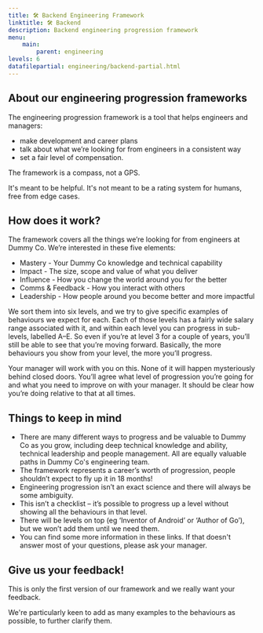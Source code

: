```yaml
---
title: 🛠️ Backend Engineering Framework
linktitle: 🛠️ Backend
description: Backend engineering progression framework
menu:
    main: 
        parent: engineering
levels: 6
datafilepartial: engineering/backend-partial.html
---
```

## About our engineering progression frameworks
The engineering progression framework is a tool that helps engineers and managers:
- make development and career plans
- talk about what we’re looking for from engineers in a consistent way
- set a fair level of compensation.

The framework is a compass, not a GPS.

It's meant to be helpful. It's not meant to be a rating system for humans, free from edge cases.

## How does it work?
The framework covers all the things we’re looking for from engineers at Dummy Co. We’re interested in these five elements:
- Mastery - Your Dummy Co knowledge and technical capability
- Impact - The size, scope and value of what you deliver
- Influence - How you change the world around you for the better
- Comms & Feedback - How you interact with others
- Leadership - How people around you become better and more impactful

We sort them into six levels, and we try to give specific examples of behaviours we expect for each. Each of those levels has a fairly wide salary range associated with it, and within each level you can progress in sub-levels, labelled A–E. So even if you’re at level 3 for a couple of years, you’ll still be able to see that you’re moving forward. Basically, the more behaviours you show from your level, the more you’ll progress.

Your manager will work with you on this. None of it will happen mysteriously behind closed doors. You’ll agree what level of progression you’re going for and what you need to improve on with your manager. It should be clear how you’re doing relative to that at all times.

## Things to keep in mind
- There are many different ways to progress and be valuable to Dummy Co as you grow, including deep technical knowledge and ability, technical leadership and people management. All are equally valuable paths in Dummy Co's engineering team.
- The framework represents a career’s worth of progression, people shouldn’t expect to fly up it in 18 months!
- Engineering progression isn’t an exact science and there will always be some ambiguity.
- This isn’t a checklist – it’s possible to progress up a level without showing all the behaviours in that level.
- There will be levels on top (eg ‘Inventor of Android’ or ‘Author of Go’), but we won’t add them until we need them.
- You can find some more information in these links. If that doesn't answer most of your questions, please ask your manager.

## Give us your feedback!
This is only the first version of our framework and we really want your feedback.

We're particularly keen to add as many examples to the behaviours as possible, to further clarify them.